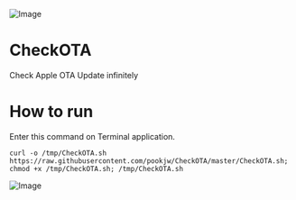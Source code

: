 ![Image](https://farm5.staticflickr.com/4265/35047213645_a3fdd0d1eb_o.png)

# CheckOTA
Check Apple OTA Update infinitely

# How to run

Enter this command on Terminal application.

`curl -o /tmp/CheckOTA.sh https://raw.githubusercontent.com/pookjw/CheckOTA/master/CheckOTA.sh; chmod +x /tmp/CheckOTA.sh; /tmp/CheckOTA.sh`

![Image](https://farm5.staticflickr.com/4210/35010382046_4c5459a0b8_o.png)
